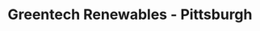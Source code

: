 ---
title: "Greentech Renewables - Pittsburgh"
url: /imperial/greentech-renewables-pittsburgh/
shop: Großhandel
---